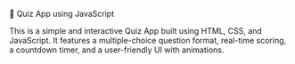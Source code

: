 🎯 Quiz App using JavaScript

This is a simple and interactive Quiz App built using HTML, CSS, and JavaScript. It features a multiple-choice question format, real-time scoring, a countdown timer, and a user-friendly UI with animations.
